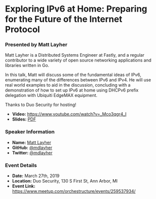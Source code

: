 # Exploring IPv6 at Home: Preparing for the Future of the Internet Protocol
### Presented by Matt Layher

Matt Layher is a Distributed Systems Engineer at Fastly, and a regular
contributor to a wide variety of open source networking applications and
libraries written in Go.

In this talk, Matt will discuss some of the fundamental ideas of IPv6,
enumerating many of the differences between IPv6 and IPv4. He will use real
world examples to aid in the discussion, concluding with a demonstration of how
to set up IPv6 at home using DHCPv6 prefix delegation with Ubiquiti EdgeMAX
equipment.

Thanks to Duo Security for hosting!

* **Video:** https://www.youtube.com/watch?v=_Mco3qgr4_I
* **Slides:** [PDF](https://github.com/mdlayher/talks/blob/master/orchestructure/exploring-ipv6-at-home/exploring-ipv6-at-home.pdf)

### Speaker Information

* **Name:** [Matt Layher](https://mdlayher.com/)
* **GitHub:** [@mdlayher](https://github.com/mdlayher)
* **Twitter:**  [@mdlayher](https://twitter.com/mdlayher)

### Event Details

* **Date:** March 27th, 2019
* **Location:** Duo Security, 130 S First St, Ann Arbor, MI
* **Event Link:** https://www.meetup.com/orchestructure/events/259537934/
